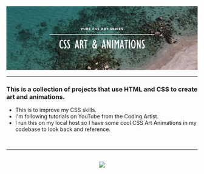 <div align="center">
    <img src="images/readmeBanner.jpg">
</div>

---

### This is a collection of projects that use HTML and CSS to create art and animations.
- This is to improve my CSS skills.
- I'm following tutorials on YouTube from the Coding Artist.
- I run this on my local host so I have some cool CSS Art Animations in my codebase to look back and reference.

</br>

---

</br>

<div align="center">
    <img height="150" src="https://media.giphy.com/media/v1.Y2lkPTc5MGI3NjExczUzcDVrOG5tOWg4MXB6aG1neG1saWc2ZHh4ZzZzeGF3bDA2cTd4ZyZlcD12MV9pbnRlcm5hbF9naWZfYnlfaWQmY3Q9Zw/WSyz8TouS9jfW/giphy.gif">
</div>